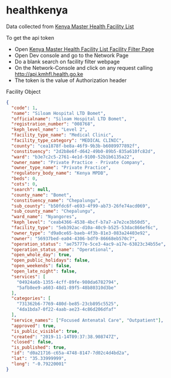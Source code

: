 # healthkenya

Data collected from [Kenya Master Health Facility List](http://kmhfl.health.go.ke)

To get the api token

- Open [Kenya Master Health Facility List Facility Filter Page](http://kmhfl.health.go.ke/#/facility_filter)
- Open Dev console and go to the Network Page
- Do a blank search on facility filter webpage
- On the Network-Console and click on any request calling http://api.kmhfl.health.go.ke
- The token is the value of Authorization header

Facility Object

```json
{
  "code": 1,
  "name": "Siloam Hospital LTD Bomet",
  "officialname": "Siloam Hospital LTD Bomet",
  "registration_number": "008768",
  "keph_level_name": "Level 2",
  "facility_type_name": "Medical Clinic",
  "facility_type_category": "MEDICAL CLINIC",
  "county": "cea1878f-be8a-46f9-9b3b-b6089977892f",
  "constituency": "2d2b8e6f-d642-49b0-89b5-835a610fc82d",
  "ward": "b3e7c2c5-2761-4e1d-9100-52b1b6135a22",
  "owner_name": "Private Practice - Private Company",
  "owner_type_name": "Private Practice",
  "regulatory_body_name": "Kenya MPDB",
  "beds": 0,
  "cots": 0,
  "search": null,
  "county_name": "Bomet",
  "constituency_name": "Chepalungu",
  "sub_county": "b50fdc6f-e693-4f99-ab73-26fe74acd069",
  "sub_county_name": "Chepalungu",
  "ward_name": "Nyangores",
  "keph_level": "ceab4366-4538-4bcf-b7a7-a7e2ce3b50d5",
  "facility_type": "5eb392ac-d10a-40c9-b525-53dac866ef6c",
  "owner_type": "d9a0ce65-baeb-4f3b-81e3-083a24403e92",
  "owner": "56937bed-ea04-4306-bdf9-86668eb570c7",
  "operation_status": "ae75777e-5ce3-4ac9-a17e-63823c34b55e",
  "operation_status_name": "Operational",
  "open_whole_day": true,
  "open_public_holidays": false,
  "open_weekends": false,
  "open_late_night": false,
  "services": [
    "04924a6b-1355-4cff-89fe-980da6782794",
    "5afb8ee9-a603-48d1-89f5-48b80310d3be"
  ],
  "categories": [
    "731362b6-7769-480d-be85-23cb895c5525",
    "4da1bda7-0f22-4aab-ae23-4c86d206dfaf"
  ],
  "service_names": ["Focused Antenatal Care", "Outpatient"],
  "approved": true,
  "is_public_visible": true,
  "created": "2019-11-14T09:37:38.908747Z",
  "closed": false,
  "is_published": true,
  "id": "d0a21716-c65a-4748-8147-7d02c4d4bd2a",
  "lat": "35.33999999",
  "long": "-0.79220001"
}
```
